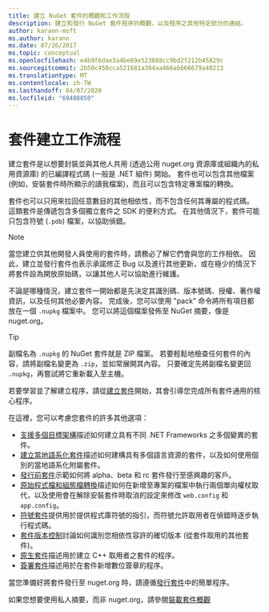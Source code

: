 ```yaml
---
title: 建立 NuGet 套件的概觀和工作流程
description: 建立和發行 NuGet 套件程序的概觀，以及程序之其他特定部分的連結。
author: karann-msft
ms.author: karann
ms.date: 07/26/2017
ms.topic: conceptual
ms.openlocfilehash: e4b9f6dae3a4be69e523888cc9bd2f212b45829c
ms.sourcegitcommit: 2b50c450cca521681a384aa466ab666679a40213
ms.translationtype: MT
ms.contentlocale: zh-TW
ms.lasthandoff: 04/07/2020
ms.locfileid: "69488850"
---
```

# <a name="package-creation-workflow"></a>套件建立工作流程

建立套件是以想要封裝並與其他人共用 (透過公用 nuget.org 資源庫或組織內的私用資源庫) 的已編譯程式碼 (一般是 .NET 組件) 開始。 套件也可以包含其他檔案 (例如，安裝套件時所顯示的讀我檔案)，而且可以包含特定專案檔的轉換。

套件也可以只用來拉回任意數目的其他相依性，而不包含任何其專屬的程式碼。 這類套件是傳遞包含多個獨立套件之 SDK 的便利方式。 在其他情況下，套件可能只包含符號 (`.pdb`) 檔案，以協助偵錯。

> [!Note]
> 當您建立供其他開發人員使用的套件時，請務必了解它們會與您的工作相依。 因此，建立並發行套件也表示承諾修正 Bug 以及進行其他更新，或在極少的情況下將套件設為開放原始碼，以讓其他人可以協助進行維護。

不論是哪種情況，建立套件一開始都是先決定其識別碼、版本號碼、授權、著作權資訊，以及任何其他必要內容。 完成後，您可以使用 "pack" 命令將所有項目都放在一個 `.nupkg` 檔案中。 您可以將這個檔案發佈至 NuGet 摘要，像是 nuget.org。

> [!Tip]
> 副檔名為 `.nupkg` 的 NuGet 套件就是 ZIP 檔案。 若要輕鬆地檢查任何套件的內容，請將副檔名變更為 `.zip`，並如常展開其內容。 只要確定先將副檔名變更回 `.nupkg`，再嘗試將它重新載入至主機。

若要學習並了解建立程序，請從[建立套件](../create-packages/creating-a-package.md)開始，其會引導您完成所有套件通用的核心程序。

在這裡，您可以考慮您套件的許多其他選項：

- [支援多個目標架構](../create-packages/supporting-multiple-target-frameworks.md)描述如何建立具有不同 .NET Frameworks 之多個變異的套件。
- [建立當地語系化套件](../create-packages/creating-localized-packages.md)描述如何建構具有多個語言資源的套件，以及如何使用個別的當地語系化附屬套件。
- [發行前套件](../create-packages/prerelease-packages.md)示範如何將 alpha、beta 和 rc 套件發行至感興趣的客戶。
- [原始程式檔和組態檔轉換](../create-packages/source-and-config-file-transformations.md)描述如何在新增至專案的檔案中執行兩個單向權杖取代，以及使用會在解除安裝套件時取消的設定來修改 `web.config` 和 `app.config`。
- [符號套件](../create-packages/symbol-packages-snupkg.md)提供用於提供程式庫符號的指引，而符號允許取用者在偵錯時逐步執行程式碼。
- [套件版本控制](../concepts/package-versioning.md)討論如何識別您相依性容許的確切版本 (從套件取用的其他套件)。
- [原生套件](../guides/native-packages.md)描述用於建立 C++ 取用者之套件的程序。
- [簽署套件](../create-packages/sign-a-package.md)描述用於在套件新增數位簽章的程序。

當您準備好將套件發行至 nuget.org 時，請遵循[發行套件](../nuget-org/publish-a-package.md)中的簡單程序。

如果您想要使用私人摘要，而非 nuget.org，請參閱[裝載套件概觀](../hosting-packages/overview.md)
